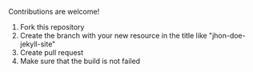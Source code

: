 Contributions are welcome!
1. Fork this repository
2. Create the branch with your new resource in the title like "jhon-doe-jekyll-site"
3. Create pull request
4. Make sure that the build is not failed
